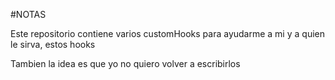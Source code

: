 #NOTAS

Este repositorio contiene varios customHooks para ayudarme a mi y a quien le sirva, estos hooks

Tambien la idea es que yo no quiero volver a escribirlos